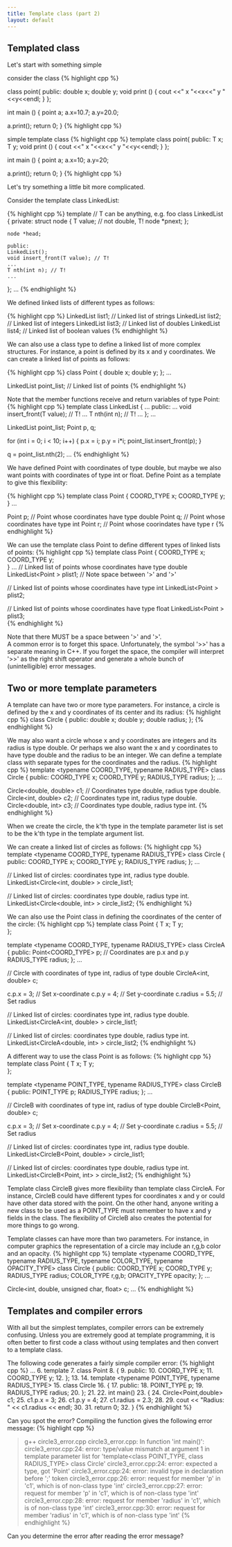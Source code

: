 ```yaml
---
title: Template class (part 2)
layout: default
---
```


## Templated class
Let's start with something simple 

consider the class 
{% highlight cpp %}

class point{
public:
double x;
double y;
void print ()
{
  cout <<" x "<<x<<" y "<<y<<endl;
}
};


int main ()
{
  point a;
  a.x=10.7;
  a.y=20.0;
  
  a.print();
return 0;
}
{% highlight cpp %}

simple template class 
{% highlight cpp %}
template <typename T>
class point{
public:
T x;
T y;
void print ()
{
  cout <<" x "<<x<<" y "<<y<<endl;
}
};


int main ()
{
  point<int> a;
  a.x=10;
  a.y=20;
  
  a.print();
return 0;
}
{% highlight cpp %}

Let's try something a little bit more complicated.

Consider the template class LinkedList:

{% highlight cpp %}
template <typename T> // T can be anything, e.g. foo
class LinkedList
{
    private:
    struct node
    {
        T value; // not double, T!
        node *pnext;
    };

    node *head;

    public:
    LinkedList();
    void insert_front(T value); // T!
    ...
    T nth(int n); // T!
    ...
};
...
{% endhighlight %}

We defined linked lists of different types as follows:

{% highlight cpp %}
    LinkedList<string> list1;     // Linked list of strings
    LinkedList<int> list2;        // Linked list of integers
    LinkedList<double> list3;     // Linked list of doubles
    LinkedList<bool> list4;       // Linked list of boolean values
{% endhighlight %}

We can also use a class type to define a linked list of more complex structures.
For instance, a point is defined by its x and y coordinates.
We can create a linked list of points as follows:

{% highlight cpp %}
class Point
{
  double x;
  double y;
};
...

  LinkedList<Point> point_list;    // Linked list of points
{% endhighlight %}

Note that the member functions receive and return variables
of type Point:
{% highlight cpp %}
template <typename T>
class LinkedList
{
    ...
    public:
    ...
    void insert_front(T value); // T!
    ...
    T nth(int n); // T!
    ...
};
...

  LinkedList<Point> point_list;
  Point p, q;

  for (int i = 0; i < 10; i++)
  {
    p.x = i;
    p.y = i*i;
    point_list.insert_front(p);
  }

  q = point_list.nth(2);
...
{% endhighlight %}

We have defined Point with coordinates of type double,
but maybe we also want points with coordinates of type int or float.
Define Point as a template to give this flexibility:

{% highlight cpp %}
template <typename COORD_TYPE>
class Point 
{
  COORD_TYPE x;
  COORD_TYPE y;  
}
...

  Point<double> p;      // Point whose coordinates have type double
  Point<int> q;         // Point whose coordinates have type int
  Point<float> r;       // Point whose coorindates have type r
{% endhighlight %}

We can use the template class Point to define different types
of linked lists of points:
{% highlight cpp %}
template <typename COORD_TYPE>
class Point 
{
  COORD_TYPE x;
  COORD_TYPE y;  
}
...
// Linked list of points whose coordinates have type double
  LinkedList<Point<double> > plist1;    // Note space between '>' and '>'

// Linked list of points whose coordinates have type int
  LinkedList<Point<int> > plist2;  

// Linked list of points whose coordinates have type float
  LinkedList<Point<int> > plist3;  
{% endhighlight %}

Note that there MUST be a space between '>' and '>'.  
A common error is to forget this space.
Unfortunately, the symbol '>>' has a separate meaning in C++.
If you forget the space, the compiler will interpret '>>' 
as the right shift operator
and generate a whole bunch of (unintelligible) error messages.

## Two or more template parameters

A template can have two or more type parameters.
For instance, a circle is defined by the x and y coordinates
of its center and its radius:
{% highlight cpp %}
class Circle
{
  public:
    double x;
    double y;
    double radius;
};
{% endhighlight %}

We may also want a circle whose x and y coordinates are integers
and its radius is type double.
Or perhaps we also want the x and y coordinates to have type double
and the radius to be an integer.
We can define a template class with separate types 
for the coordinates and the radius.
{% highlight cpp %}
template <typename COORD_TYPE, typename RADIUS_TYPE>
class Circle
{
  public:
    COORD_TYPE x;
    COORD_TYPE y;
    RADIUS_TYPE radius;
};
...

  Circle<double, double> c1;  // Coordinates type double, radius type double.
  Circle<int, double> c2;     // Coordinates type int, radius type double.
  Circle<double, int> c3;     // Coordinates type double, radius type int.
{% endhighlight %}

When we create the circle, the k'th type in the template parameter list
is set to be the k'th type in the template argument list.

We can create a linked list of circles as follows:
{% highlight cpp %}
template <typename COORD_TYPE, typename RADIUS_TYPE>
class Circle
{
  public:
    COORD_TYPE x;
    COORD_TYPE y;
    RADIUS_TYPE radius;
};
...

  // Linked list of circles: coordinates type int, radius type double.
  LinkedList<Circle<int, double> > circle_list1;

  // Linked list of circles: coordinates type double, radius type int.
  LinkedList<Circle<double, int> > circle_list2;
{% endhighlight %}

We can also use the Point class in defining the coordinates 
of the center of the circle:
{% highlight cpp %}
template <typename T>
class Point 
{
  T x;
  T y;  
};

template <typename COORD_TYPE, typename RADIUS_TYPE>
class CircleA
{
  public:
    Point<COORD_TYPE> p;  // Coordinates are p.x and p.y
    RADIUS_TYPE radius;
};
...

  // Circle with coordinates of type int, radius of type double
  CircleA<int, double> c;

  c.p.x = 3;          // Set x-coordinate
  c.p.y = 4;          // Set y-coordinate
  c.radius = 5.5;     // Set radius

  // Linked list of circles: coordinates type int, radius type double.
  LinkedList<CircleA<int, double> > circle_list1;

  // Linked list of circles: coordinates type double, radius type int.
  LinkedList<CircleA<double, int> > circle_list2;
{% endhighlight %}

A different way to use the class Point is as follows:
{% highlight cpp %}
template <typename T>
class Point 
{
  T x;
  T y;  
};

template <typename POINT_TYPE, typename RADIUS_TYPE>
class CircleB
{
  public:
    POINT_TYPE p;
    RADIUS_TYPE radius;
};
...

  // CircleB with coordinates of type int, radius of type double
  CircleB<Point<int>, double> c;

  c.p.x = 3;          // Set x-coordinate
  c.p.y = 4;          // Set y-coordinate
  c.radius = 5.5;     // Set radius

  // Linked list of circles: coordinates type int, radius type double.
  LinkedList<CircleB<Point<int>, double> > circle_list1;

  // Linked list of circles: coordinates type double, radius type int.
  LinkedList<CircleB<Point<double>, int> > circle_list2;
{% endhighlight %}

Template class CircleB gives more flexibility than template class CircleA.
For instance, CircleB could have different types for coordinates x and y
or could have other data stored with the point.
On the other hand, anyone writing a new class to be used as a POINT_TYPE 
must remember to have x and y fields in the class.
The flexibility of CircleB also creates the potential for more
things to go wrong.

Template classes can have more than two parameters.
For instance, in computer graphics the representation
of a circle may include an r,g,b color and an opacity.
{% highlight cpp %}
template <typename COORD_TYPE, typename RADIUS_TYPE,
          typename COLOR_TYPE, typename OPACITY_TYPE>
class Circle
{
  public:
    COORD_TYPE x;
    COORD_TYPE y;
    RADIUS_TYPE radius;
    COLOR_TYPE r,g,b;
    OPACITY_TYPE opacity;
};
...

  Circle<int, double, unsigned char, float> c;
...
{% endhighlight %}

## Templates and compiler errors

With all but the simplest templates, compiler errors can be extremely confusing.
Unless you are extremely good at template programming,
it is often better to first code a class without using templates
and then convert to a template class.

The following code generates a fairly simple compiler error:
{% highlight cpp %}
...
 6. template <typename COORD_TYPE>
 7. class Point
 8. {
 9. public:
10.  COORD_TYPE x;
11.  COORD_TYPE y;
12. };
13.
14. template <typename POINT_TYPE, typename RADIUS_TYPE>
15. class Circle
16. {
17. public:
18.   POINT_TYPE p;
19.   RADIUS_TYPE radius;
20. };
21. 
22. int main()
23. {
24.   Circle<Point,double> c1;
25.   c1.p.x = 3;
26.   c1.p.y = 4;
27.   c1.radius = 2.3;
28. 
29.   cout << "Radius: " << c1.radius << endl;
30.
31.   return 0;
32. }
{% endhighlight %}

Can you spot the error?
Compiling the function gives the following error message:
{% highlight cpp %}
> g++ circle3_error.cpp
circle3_error.cpp: In function 'int main()':
circle3_error.cpp:24: error: type/value mismatch at argument 1 
     in template parameter list for 
     'template<class POINT_TYPE, class RADIUS_TYPE> class Circle'
circle3_error.cpp:24: error:   expected a type, got 'Point'
circle3_error.cpp:24: error: invalid type in declaration before ';' token
circle3_error.cpp:26: error: request for member 'p' in 'c1', 
     which is of non-class type 'int'
circle3_error.cpp:27: error: request for member 'p' in 'c1', 
     which is of non-class type 'int'
circle3_error.cpp:28: error: request for member 'radius' in 'c1', 
     which is of non-class type 'int'
circle3_error.cpp:30: error: request for member 'radius' in 'c1', 
     which is of non-class type 'int'
{% endhighlight %}

Can you determine the error after reading the error message?


